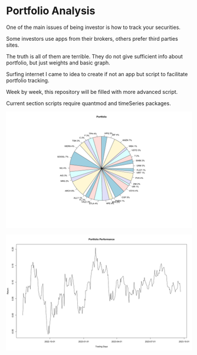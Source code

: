 # Portfolio Analysis

One of the main issues of being investor is how to track your securities. 

Some investors use apps from their brokers, others prefer third parties sites.

The truth is all of them are terrible. They do not give sufficient info about portfolio, but just weights and basic graph.

Surfing internet I came to idea to create if not an app but script to facilitate portfolio tracking.

Week by week, this repository will be filled with more advanced script.

Current section scripts require quantmod and timeSeries packages.

![](https://github.com/vladislavpyatnitskiy/Portfolio_Analysis/blob/main/Portfolio%20Pie.jpeg?raw=true)

![](https://github.com/vladislavpyatnitskiy/Portfolio_Analysis/blob/main/Portfolio%20Performance.jpeg?raw=true)

